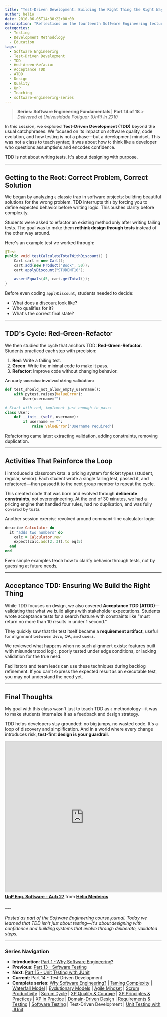 ```yaml
---
title: "Test-Driven Development: Building the Right Thing the Right Way"
author: helio
date: 2010-06-05T14:30:22+00:00
description: "Reflections on the fourteenth Software Engineering lecture, exploring Test-Driven Development as a design methodology that goes beyond testing to shape how we think about building software."
categories:
  - Testing
  - Development Methodology
  - Education
tags:
  - Software Engineering
  - Test-Driven Development
  - TDD
  - Red-Green-Refactor
  - Acceptance TDD
  - ATDD
  - Design
  - Quality
  - UnP
  - Teaching
  - software-engineering-series
---
```


> **Series: Software Engineering Fundamentals** | **Part 14 of 18** > _Delivered at Universidade Potiguar (UnP) in 2010_

In this session, we explored **Test-Driven Development (TDD)** beyond the usual catchphrases. We focused on its impact on software quality, code evolution, and how testing is not a phase—but a development mindset. This was not a class to teach syntax; it was about how to think like a developer who questions assumptions and encodes confidence.

TDD is not about writing tests. It's about designing with purpose.

---

## Getting to the Root: Correct Problem, Correct Solution

We began by analyzing a classic trap in software projects: building beautiful solutions for the wrong problem. TDD interrupts this by forcing you to define expected behavior before writing logic. This pushes clarity before complexity.

Students were asked to refactor an existing method only after writing failing tests. The goal was to make them **rethink design through tests** instead of the other way around.

Here's an example test we worked through:

```java
@Test
public void testCalculateTotalWithDiscount() {
    Cart cart = new Cart();
    cart.add(new Product("Book", 50));
    cart.applyDiscount("STUDENT10");

    assertEquals(45, cart.getTotal());
}
```

Before even coding `applyDiscount`, students needed to decide:

- What does a discount look like?
- Who qualifies for it?
- What's the correct final state?

---

## TDD's Cycle: Red-Green-Refactor

We then studied the cycle that anchors TDD: **Red-Green-Refactor**. Students practiced each step with precision:

1. **Red**: Write a failing test.
2. **Green**: Write the minimal code to make it pass.
3. **Refactor**: Improve code without changing behavior.

An early exercise involved string validation:

```python
def test_should_not_allow_empty_username():
    with pytest.raises(ValueError):
        User(username="")

# Start with red, implement just enough to pass:
class User:
    def __init__(self, username):
        if username == "":
            raise ValueError("Username required")
```

Refactoring came later: extracting validation, adding constraints, removing duplication.

---

## Activities That Reinforce the Loop

I introduced a classroom kata: a pricing system for ticket types (student, regular, senior). Each student wrote a single failing test, passed it, and refactored—then passed it to the next group member to repeat the cycle.

This created code that was born and evolved through **deliberate constraints**, not overengineering. At the end of 30 minutes, we had a pricing engine that handled four rules, had no duplication, and was fully covered by tests.

Another session exercise revolved around command-line calculator logic:

```ruby
describe Calculator do
  it "adds two numbers" do
    calc = Calculator.new
    expect(calc.add(2, 3)).to eq(5)
  end
end
```

Even simple examples teach how to clarify behavior through tests, not by guessing at future needs.

---

## Acceptance TDD: Ensuring We Build the Right Thing

While TDD focuses on design, we also covered **Acceptance TDD (ATDD)**—validating that what we build aligns with stakeholder expectations. Students wrote acceptance tests for a search feature with constraints like "must return no more than 10 results in under 1 second."

They quickly saw that the test itself became a **requirement artifact**, useful for alignment between devs, QA, and users.

We reviewed what happens when no such alignment exists: features built with misunderstood logic, poorly tested under edge conditions, or lacking validation for the true need.

Facilitators and team leads can use these techniques during backlog refinement. If you can't express the expected result as an executable test, you may not understand the need yet.

---

## Final Thoughts

My goal with this class wasn't just to teach TDD as a methodology—it was to make students internalize it as a feedback and design strategy.

TDD helps developers stay grounded: no big jumps, no wasted code. It's a loop of discovery and simplification. And in a world where every change introduces risk, **test-first design is your guardrail**.

<div style="margin-bottom: 20px;">
<iframe src="https://www.slideshare.net/slideshow/embed_code/key/xBnDqOwtdg2Njq?startSlide=1" width="597" height="486" frameborder="0" marginwidth="0" marginheight="0" scrolling="no" style="border:1px solid #CCC; border-width:1px; margin-bottom:5px;max-width: 100%;" allowfullscreen></iframe> <div style="margin-bottom:5px"><strong> <a href="https://pt.slideshare.net/slideshow/unp-eng-software-aula-27/4487762" title="UnP Eng. Software - Aula 27" target="_blank">UnP Eng. Software - Aula 27</a> </strong> from <strong> <a href="https://www.slideshare.net/heliomedeiros" target="_blank">Hélio Medeiros</a> </strong></div></div>
---

_Posted as part of the Software Engineering course journal. Today we learned that TDD isn't just about testing—it's about designing with confidence and building systems that evolve through deliberate, validated steps._

---

### **Series Navigation**

- **Introduction**: [Part 1 - Why Software Engineering?](../2010-02-24-software-engineering-purpose/)
- **Previous**: [Part 13 - Software Testing](../2010-05-29-software-testing/)
- **Next**: [Part 15 - Unit Testing with JUnit](../2010-06-12-junit-unit-testing/)
- **Current**: Part 14 - Test-Driven Development
- **Complete series**: [Why Software Engineering?](../2010-02-24-software-engineering-purpose/) | [Taming Complexity](../2010-03-02-complexity-process/) | [Waterfall Model](../2010-03-10-waterfall-model/) | [Evolutionary Models](../2010-03-18-evolutionary-models/) | [Agile Mindset](../2010-03-26-agile-mindset/) | [Scrum Productivity](../2010-04-03-scrum-productivity/) | [Scrum Cycle](../2010-04-11-scrum-cycle/) | [XP Quality & Courage](../2010-04-19-xp-quality-courage/) | [XP Principles & Practices](../2010-05-01-xp-principles-practices/) | [XP in Practice](../2010-05-08-applying-xp-strategies/) | [Domain-Driven Design](../2010-05-15-domain-driven-design/) | [Requirements & Testing](../2010-05-22-requirements-validation-tests/) | [Software Testing](../2010-05-29-software-testing/) | Test-Driven Development | [Unit Testing with JUnit](../2010-06-12-junit-unit-testing/)
